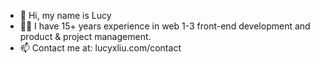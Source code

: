- 👋 Hi, my name is Lucy
- 💪🏼 I have 15+ years experience in web 1-3 front-end development and product & project management.
- 📫 Contact me at: lucyxliu.com/contact

<!---
leafvert/leafvert is a ✨ special ✨ repository because its `README.md` (this file) appears on your GitHub profile.
You can click the Preview link to take a look at your changes.
--->
